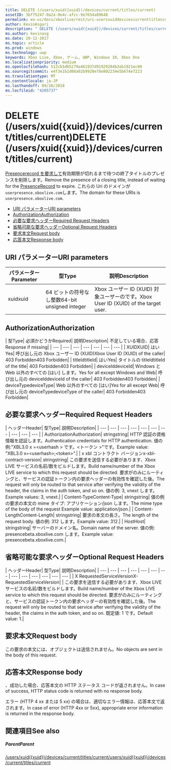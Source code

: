 ```yaml
---
title: DELETE (/users/xuid({xuid})/devices/current/titles/current)
assetID: 3bf75247-0a2a-0e4c-afcc-9e7654a89648
permalink: en-us/docs/xboxlive/rest/uri-usersxuiddevicescurrenttitlescurrentdelete.html
author: KevinAsgari
description: " DELETE (/users/xuid({xuid})/devices/current/titles/current)"
ms.author: kevinasg
ms.date: 20-12-2017
ms.topic: article
ms.prod: windows
ms.technology: uwp
keywords: Xbox Live, Xbox, ゲーム, UWP, Windows 10, Xbox One
ms.localizationpriority: medium
ms.openlocfilehash: 512cb5d65279a461937d91929284b2eb1921ec00
ms.sourcegitcommit: e4f3e1b2d08a02b9920e78e802234e5b674e7223
ms.translationtype: MT
ms.contentlocale: ja-JP
ms.lasthandoff: 09/26/2018
ms.locfileid: "4205737"
---
```

# <a name="delete-usersxuidxuiddevicescurrenttitlescurrent"></a><span data-ttu-id="c467a-104">DELETE (/users/xuid({xuid})/devices/current/titles/current)</span><span class="sxs-lookup"><span data-stu-id="c467a-104">DELETE (/users/xuid({xuid})/devices/current/titles/current)</span></span>
<span data-ttu-id="c467a-105">[Presencerecord を要求して](../../json/json-presencerecord.md)有効期限が切れるまで待つの終了タイトルのプレゼンスを削除します。</span><span class="sxs-lookup"><span data-stu-id="c467a-105">Remove the presence of a closing title, instead of waiting for the [PresenceRecord](../../json/json-presencerecord.md) to expire.</span></span> <span data-ttu-id="c467a-106">これらの Uri のドメインが`userpresence.xboxlive.com`します。</span><span class="sxs-lookup"><span data-stu-id="c467a-106">The domain for these URIs is `userpresence.xboxlive.com`.</span></span>
 
  * [<span data-ttu-id="c467a-107">URI パラメーター</span><span class="sxs-lookup"><span data-stu-id="c467a-107">URI parameters</span></span>](#ID4EZ)
  * [<span data-ttu-id="c467a-108">Authorization</span><span class="sxs-lookup"><span data-stu-id="c467a-108">Authorization</span></span>](#ID4EEB)
  * [<span data-ttu-id="c467a-109">必要な要求ヘッダー</span><span class="sxs-lookup"><span data-stu-id="c467a-109">Required Request Headers</span></span>](#ID4ERD)
  * [<span data-ttu-id="c467a-110">省略可能な要求ヘッダー</span><span class="sxs-lookup"><span data-stu-id="c467a-110">Optional Request Headers</span></span>](#ID4EVF)
  * [<span data-ttu-id="c467a-111">要求本文</span><span class="sxs-lookup"><span data-stu-id="c467a-111">Request body</span></span>](#ID4EVG)
  * [<span data-ttu-id="c467a-112">応答本文</span><span class="sxs-lookup"><span data-stu-id="c467a-112">Response body</span></span>](#ID4EAH)
 
<a id="ID4EZ"></a>

 
## <a name="uri-parameters"></a><span data-ttu-id="c467a-113">URI パラメーター</span><span class="sxs-lookup"><span data-stu-id="c467a-113">URI parameters</span></span>
 
| <span data-ttu-id="c467a-114">パラメーター</span><span class="sxs-lookup"><span data-stu-id="c467a-114">Parameter</span></span>| <span data-ttu-id="c467a-115">型</span><span class="sxs-lookup"><span data-stu-id="c467a-115">Type</span></span>| <span data-ttu-id="c467a-116">説明</span><span class="sxs-lookup"><span data-stu-id="c467a-116">Description</span></span>| 
| --- | --- | --- | 
| <span data-ttu-id="c467a-117">xuid</span><span class="sxs-lookup"><span data-stu-id="c467a-117">xuid</span></span>| <span data-ttu-id="c467a-118">64 ビットの符号なし整数</span><span class="sxs-lookup"><span data-stu-id="c467a-118">64-bit unsigned integer</span></span>| <span data-ttu-id="c467a-119">Xbox ユーザー ID (XUID) 対象ユーザーのです。</span><span class="sxs-lookup"><span data-stu-id="c467a-119">Xbox User ID (XUID) of the target user.</span></span>| 
  
<a id="ID4EEB"></a>

 
## <a name="authorization"></a><span data-ttu-id="c467a-120">Authorization</span><span class="sxs-lookup"><span data-stu-id="c467a-120">Authorization</span></span>
 
| <span data-ttu-id="c467a-121">型</span><span class="sxs-lookup"><span data-stu-id="c467a-121">Type</span></span>| <span data-ttu-id="c467a-122">必須かどうか</span><span class="sxs-lookup"><span data-stu-id="c467a-122">Required</span></span>| <span data-ttu-id="c467a-123">説明</span><span class="sxs-lookup"><span data-stu-id="c467a-123">Description</span></span>| <span data-ttu-id="c467a-124">不足している場合、応答</span><span class="sxs-lookup"><span data-stu-id="c467a-124">Response if missing</span></span>| 
| --- | --- | --- | --- | --- | --- | --- | 
| <span data-ttu-id="c467a-125">XUID</span><span class="sxs-lookup"><span data-stu-id="c467a-125">XUID</span></span>| <span data-ttu-id="c467a-126">はい</span><span class="sxs-lookup"><span data-stu-id="c467a-126">Yes</span></span>| <span data-ttu-id="c467a-127">呼び出し元の Xbox ユーザー ID (XUID)</span><span class="sxs-lookup"><span data-stu-id="c467a-127">Xbox User ID (XUID) of the caller</span></span>| <span data-ttu-id="c467a-128">403 Forbidden</span><span class="sxs-lookup"><span data-stu-id="c467a-128">403 Forbidden</span></span>| 
| <span data-ttu-id="c467a-129">titleId</span><span class="sxs-lookup"><span data-stu-id="c467a-129">titleId</span></span>| <span data-ttu-id="c467a-130">はい</span><span class="sxs-lookup"><span data-stu-id="c467a-130">Yes</span></span>| <span data-ttu-id="c467a-131">タイトルの titleId</span><span class="sxs-lookup"><span data-stu-id="c467a-131">titleId of the title</span></span>| <span data-ttu-id="c467a-132">403 Forbidden</span><span class="sxs-lookup"><span data-stu-id="c467a-132">403 Forbidden</span></span>| 
| <span data-ttu-id="c467a-133">deviceId</span><span class="sxs-lookup"><span data-stu-id="c467a-133">deviceId</span></span>| <span data-ttu-id="c467a-134">Windows と Web 以外のすべての [はい] します。</span><span class="sxs-lookup"><span data-stu-id="c467a-134">Yes for all except Windows and Web</span></span>| <span data-ttu-id="c467a-135">呼び出し元の deviceId</span><span class="sxs-lookup"><span data-stu-id="c467a-135">deviceId of the caller</span></span>| <span data-ttu-id="c467a-136">403 Forbidden</span><span class="sxs-lookup"><span data-stu-id="c467a-136">403 Forbidden</span></span>| 
| <span data-ttu-id="c467a-137">deviceType</span><span class="sxs-lookup"><span data-stu-id="c467a-137">deviceType</span></span>| <span data-ttu-id="c467a-138">Web 以外のすべての [はい]</span><span class="sxs-lookup"><span data-stu-id="c467a-138">Yes for all except Web</span></span>| <span data-ttu-id="c467a-139">呼び出し元の deviceType</span><span class="sxs-lookup"><span data-stu-id="c467a-139">deviceType of the caller</span></span>| <span data-ttu-id="c467a-140">403 Forbidden</span><span class="sxs-lookup"><span data-stu-id="c467a-140">403 Forbidden</span></span>| 
  
<a id="ID4ERD"></a>

 
## <a name="required-request-headers"></a><span data-ttu-id="c467a-141">必要な要求ヘッダー</span><span class="sxs-lookup"><span data-stu-id="c467a-141">Required Request Headers</span></span>
 
| <span data-ttu-id="c467a-142">ヘッダー</span><span class="sxs-lookup"><span data-stu-id="c467a-142">Header</span></span>| <span data-ttu-id="c467a-143">型</span><span class="sxs-lookup"><span data-stu-id="c467a-143">Type</span></span>| <span data-ttu-id="c467a-144">説明</span><span class="sxs-lookup"><span data-stu-id="c467a-144">Description</span></span>| 
| --- | --- | --- | --- | --- | --- | --- | --- | --- | --- | 
| <span data-ttu-id="c467a-145">Authorization</span><span class="sxs-lookup"><span data-stu-id="c467a-145">Authorization</span></span>| <span data-ttu-id="c467a-146">string</span><span class="sxs-lookup"><span data-stu-id="c467a-146">string</span></span>| <span data-ttu-id="c467a-147">HTTP 認証の資格情報を認証します。</span><span class="sxs-lookup"><span data-stu-id="c467a-147">Authentication credentials for HTTP authentication.</span></span> <span data-ttu-id="c467a-148">値の例:"XBL3.0 x =&lt;userhash > です。&lt;トークン >"です。</span><span class="sxs-lookup"><span data-stu-id="c467a-148">Example value: "XBL3.0 x=&lt;userhash>;&lt;token>".</span></span>| 
| <span data-ttu-id="c467a-149">x xbl コントラクト バージョン</span><span class="sxs-lookup"><span data-stu-id="c467a-149">x-xbl-contract-version</span></span>| <span data-ttu-id="c467a-150">string</span><span class="sxs-lookup"><span data-stu-id="c467a-150">string</span></span>| <span data-ttu-id="c467a-151">この要求を送信する必要があります、Xbox LIVE サービスの名前/数をビルドします。</span><span class="sxs-lookup"><span data-stu-id="c467a-151">Build name/number of the Xbox LIVE service to which this request should be directed.</span></span> <span data-ttu-id="c467a-152">要求がのみにルーティングと、サービスの認証トークン内の要求ヘッダーの有効性を確認した後。</span><span class="sxs-lookup"><span data-stu-id="c467a-152">The request will only be routed to that service after verifying the validity of the header, the claims in the auth token, and so on.</span></span> <span data-ttu-id="c467a-153">値の例: 3, vnext します。</span><span class="sxs-lookup"><span data-stu-id="c467a-153">Example values: 3, vnext.</span></span>| 
| <span data-ttu-id="c467a-154">Content-Type</span><span class="sxs-lookup"><span data-stu-id="c467a-154">Content-Type</span></span>| <span data-ttu-id="c467a-155">string</span><span class="sxs-lookup"><span data-stu-id="c467a-155">string</span></span>| <span data-ttu-id="c467a-156">値の例の要求の本文の mime タイプ: アプリケーション/json します。</span><span class="sxs-lookup"><span data-stu-id="c467a-156">The mime type of the body of the request Example value: application/json.</span></span>| 
| <span data-ttu-id="c467a-157">Content-Length</span><span class="sxs-lookup"><span data-stu-id="c467a-157">Content-Length</span></span>| <span data-ttu-id="c467a-158">string</span><span class="sxs-lookup"><span data-stu-id="c467a-158">string</span></span>| <span data-ttu-id="c467a-159">要求の本文の長さ。</span><span class="sxs-lookup"><span data-stu-id="c467a-159">The length of the request body.</span></span> <span data-ttu-id="c467a-160">値の例: 312 します。</span><span class="sxs-lookup"><span data-stu-id="c467a-160">Example value: 312.</span></span>| 
| <span data-ttu-id="c467a-161">Host</span><span class="sxs-lookup"><span data-stu-id="c467a-161">Host</span></span>| <span data-ttu-id="c467a-162">string</span><span class="sxs-lookup"><span data-stu-id="c467a-162">string</span></span>| <span data-ttu-id="c467a-163">サーバーのドメイン名。</span><span class="sxs-lookup"><span data-stu-id="c467a-163">Domain name of the server.</span></span> <span data-ttu-id="c467a-164">値の例: presencebeta.xboxlive.com します。</span><span class="sxs-lookup"><span data-stu-id="c467a-164">Example value: presencebeta.xboxlive.com.</span></span>| 
  
<a id="ID4EVF"></a>

 
## <a name="optional-request-headers"></a><span data-ttu-id="c467a-165">省略可能な要求ヘッダー</span><span class="sxs-lookup"><span data-stu-id="c467a-165">Optional Request Headers</span></span>
 
| <span data-ttu-id="c467a-166">ヘッダー</span><span class="sxs-lookup"><span data-stu-id="c467a-166">Header</span></span>| <span data-ttu-id="c467a-167">型</span><span class="sxs-lookup"><span data-stu-id="c467a-167">Type</span></span>| <span data-ttu-id="c467a-168">説明</span><span class="sxs-lookup"><span data-stu-id="c467a-168">Description</span></span>| 
| --- | --- | --- | --- | --- | --- | --- | --- | --- | --- | --- | --- | --- | 
| <span data-ttu-id="c467a-169">X RequestedServiceVersion</span><span class="sxs-lookup"><span data-stu-id="c467a-169">X-RequestedServiceVersion</span></span>|  | <span data-ttu-id="c467a-170">この要求を送信する必要があります、Xbox LIVE サービスの名前/数をビルドします。</span><span class="sxs-lookup"><span data-stu-id="c467a-170">Build name/number of the Xbox LIVE service to which this request should be directed.</span></span> <span data-ttu-id="c467a-171">要求がのみにルーティングと、サービスの認証トークン内の要求ヘッダーの有効性を確認した後。</span><span class="sxs-lookup"><span data-stu-id="c467a-171">The request will only be routed to that service after verifying the validity of the header, the claims in the auth token, and so on.</span></span> <span data-ttu-id="c467a-172">既定値: 1 です。</span><span class="sxs-lookup"><span data-stu-id="c467a-172">Default value: 1.</span></span>| 
  
<a id="ID4EVG"></a>

 
## <a name="request-body"></a><span data-ttu-id="c467a-173">要求本文</span><span class="sxs-lookup"><span data-stu-id="c467a-173">Request body</span></span>
 
<span data-ttu-id="c467a-174">この要求の本文には、オブジェクトは送信されません。</span><span class="sxs-lookup"><span data-stu-id="c467a-174">No objects are sent in the body of this request.</span></span>
  
<a id="ID4EAH"></a>

 
## <a name="response-body"></a><span data-ttu-id="c467a-175">応答本文</span><span class="sxs-lookup"><span data-stu-id="c467a-175">Response body</span></span>
 
<span data-ttu-id="c467a-176">、成功した場合、応答本文の HTTP ステータス コードが返されません。</span><span class="sxs-lookup"><span data-stu-id="c467a-176">In case of success, HTTP status code is returned with no response body.</span></span>
 
<span data-ttu-id="c467a-177">エラー (HTTP 4 xx または 5 xx) の場合は、適切なエラー情報は、応答本文で返されます。</span><span class="sxs-lookup"><span data-stu-id="c467a-177">In case of error (HTTP 4xx or 5xx), appropriate error information is returned in the response body.</span></span>
  
<a id="ID4ELH"></a>

 
## <a name="see-also"></a><span data-ttu-id="c467a-178">関連項目</span><span class="sxs-lookup"><span data-stu-id="c467a-178">See also</span></span>
 
<a id="ID4ENH"></a>

 
##### <a name="parent"></a><span data-ttu-id="c467a-179">Parent</span><span class="sxs-lookup"><span data-stu-id="c467a-179">Parent</span></span> 

[<span data-ttu-id="c467a-180">/users/xuid({xuid})/devices/current/titles/current</span><span class="sxs-lookup"><span data-stu-id="c467a-180">/users/xuid({xuid})/devices/current/titles/current</span></span>](uri-usersxuiddevicescurrenttitlescurrent.md)

   